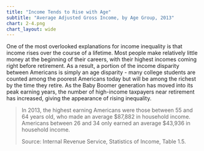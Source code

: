 ```yaml
---
title: "Income Tends to Rise with Age"
subtitle: "Average Adjusted Gross Income, by Age Group, 2013"
chart: 2-4.png
chart_layout: wide
---
```

One of the most overlooked explanations for income inequality is that income rises over the course of a lifetime. Most people make relatively little money at the beginning of their careers, with their highest incomes coming right before retirement. As a result, a portion of the income disparity between Americans is simply an age disparity - many college students are counted among the poorest Americans today but will be among the richest by the time they retire. As the Baby Boomer generation has moved into its peak earning years, the number of high-income taxpayers near retirement has increased, giving the appearance of rising inequality.						
> In 2013, the highest earning Americans were those between 55 and 64 years old, who made an average $87,882 in household income. Americans between 26 and 34 only earned an average $43,936 in household income.						
>
> Source: Internal Revenue Service, Statistics of Income, Table 1.5.
